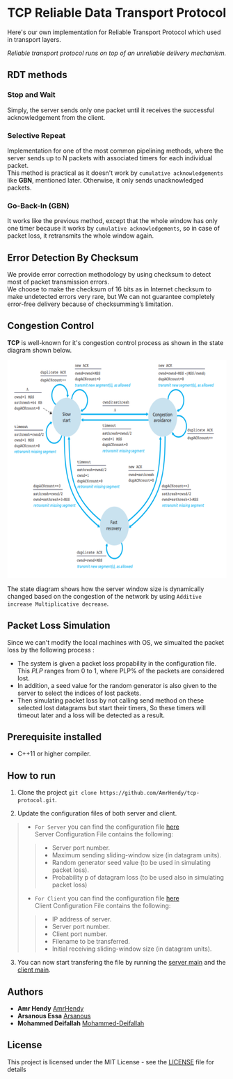 # TCP Reliable Data Transport Protocol
Here's our own implementation for Reliable Transport Protocol which used in transport layers.

*Reliable transport protocol runs on top of an unreliable delivery mechanism.*

## RDT methods
### Stop and Wait
Simply, the server sends only one packet until it receives the successful acknowledgement from the client.

### Selective Repeat
Implementation for one of the most common pipelining methods, where the server sends up to N packets with associated timers for each individual packet.<br/>
This method is practical as it doesn't work by `cumulative acknowledgements` like **GBN**, mentioned later. Otherwise, it only sends unacknowledged packets.

### Go-Back-In (GBN)
It works like the previous method, except that the whole window has only one timer because it works by `cumulative acknowledgements`, so in case of packet loss, it retransmits the whole window again.

## Error Detection By Checksum
We provide error correction methodology by using checksum to detect most of packet transmission errors.<br/>
We choose to make the checksum of 16 bits as in Internet checksum to make undetected errors very rare, but We can not guarantee
completely error-free delivery because of checksumming’s limitation. 

## Congestion Control
**TCP** is well-known for it's congestion control process as shown in the state diagram shown below.

<p align="center">
  <img width="650" height="500" src="img/img.png">
</p>

The state diagram shows how the server window size is dynamically changed based on the congestion of the network by using `Additive increase Multiplicative decrease`.

## Packet Loss Simulation
Since we can't modify the local machines with OS, we simualted the packet loss by the following process :<br/>
- The system is given a packet loss propability in the configuration file. This *PLP* ranges from 0 to 1, where PLP% of the packets are considered lost. 
- In addition, a seed value for the random generator is also given to the server to select the indices of lost packets.
- Then simulating packet loss by not calling send method on these selected lost datagrams but start their timers, So these timers will timeout later and a loss will be detected as a result.

## Prerequisite installed
- C++11 or higher compiler.

## How to run

1. Clone the project `git clone https://github.com/AmrHendy/tcp-protocol.git`.

2. Update the configuration files of both server and client.
> * `For Server` you can find the configuration file [here](Server/cmake-build-debug/server.txt)<br/>
    Server Configuration File contains the following:<br/>
>> * Server port number.
>> * Maximum sending sliding-window size (in datagram units).
>> * Random generator seed value (to be used in simulating packet loss).
>> * Probability p of datagram loss (to be used also in simulating packet loss)<br/>
> * `For Client` you can find the configuration file [here](Client/cmake-build-debug/client.txt)<br/>
    Client Configuration File contains the following:<br/>
>> * IP address of server.
>> * Server port number.
>> * Client port number.
>> * Filename to be transferred.
>> * Initial receiving sliding-window size (in datagram units).

3. You can now start transfering the file by running the [server main](Server/serverMain.cpp) and the [client main](Client/clientMain.cpp).


## Authors
* **Amr Hendy** [AmrHendy](https://github.com/AmrHendy)
* **Arsanous Essa** [Arsanous](https://github.com/Arsanuos)
* **Mohammed Deifallah** [Mohammed-Deifallah](https://github.com/Mohammed-Deifallah)

## License
This project is licensed under the MIT License - see the [LICENSE](LICENSE) file for details
